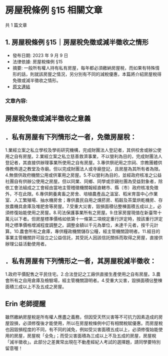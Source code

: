# 房屋稅條例 §15 相關文章

共 1 篇文章

## 1. 房屋稅條例 §15｜房屋稅免徵或減半徵收之情形

- 發布日期: 2023 年 9 月 9 日
- 法律依據: 房屋稅條例 §15
- 摘要: 一般所有權人持有私有房屋，每年都必須繳納房屋稅，而如果有特殊情形的話，則就該房屋之情況，另分別有不同的減稅優惠，本篇將介紹房屋稅得免徵或減半徵收之情形。
- [原文連結](https://www.jasper-realestate.com/%e6%88%bf%e5%b1%8b%e7%a8%85%e6%a2%9d%e4%be%8b-15-%e6%88%bf%e5%b1%8b%e7%a8%85-%e5%85%8d%e5%be%b5%e6%88%96%e6%b8%9b%e5%8d%8a%e5%be%b5%e6%94%b6%e4%b9%8b%e6%83%85%e5%bd%a2/)

### 文章內容:

## 房屋稅免徵或減半徵收之意義

## ．私有房屋有下列情形之一者，免徵房屋稅：

1.業經立案之私立學校及學術研究機構，完成財團法人登記者，其供校舍或辦公使用之自有房屋。2.業經立案之私立慈善救濟事業，不以營利為目的，完成財團法人登記者，其直接供辦理事業所使用之自有房屋。3.專供祭祀用之宗祠、宗教團體供傳教佈道之教堂及寺廟。但以完成財團法人或寺廟登記，且房屋為其所有者為限。4.無償供政府機關公用或供軍用之房屋。5.不以營利為目的，並經政府核准之公益社團自有供辦公使用之房屋。但以同業、同鄉、同學或宗親社團為受益對象者，除依工會法組成之工會經由當地主管稽徵機關報經直轄市、縣（市）政府核准免徵外，不在此限。6.專供飼養禽畜之房舍、培植農產品之溫室、稻米育苗中心作業室、人工繁殖場、抽水機房舍；專供農民自用之燻菸房、稻穀及茶葉烘乾機房、存放農機具倉庫及堆肥舍等房屋。7.受重大災害，毀損面積佔整棟面積五成以上，必須修復始能使用之房屋。8.司法保護事業所有之房屋。9.住家房屋現值在新臺幣十萬元以下者。但房屋標準價格如依第十一條第二項規定重行評定時，按該重行評定時之標準價格增減程度調整之。調整金額以千元為單位，未達千元者，按千元計算。10.農會所有之倉庫，專供糧政機關儲存公糧，經主管機關證明者。11.經目的事業主管機關許可設立之公益信託，其受託人因該信託關係而取得之房屋，直接供辦理公益活動使用者。

## ．私有房屋有下列情形之一者，其房屋稅減半徵收：

1.政府平價配售之平民住宅。2.合法登記之工廠供直接生產使用之自有房屋。3.農會所有之自用倉庫及檢驗場，經主管機關證明者。4.受重大災害，毀損面積佔整棟面積三成以上不及五成之房屋。

## Erin 老師提醒

雖然繳納房屋稅是所有權人應盡之義務，但因受天然災害等不可抗力因素造成的房屋毀損，必須修復後才能使用，所以在房屋稅條例中訂有相關稅賦優惠。而房屋稅也因毀損程度的不同，有不同的減免，例如受災害面積五成以上，必須修復始能使用的房屋，房屋稅「全免」；而受災害面積為三成以上不及五成的房屋，房屋稅「減半徵收」。此部分之差異常出現在不動產經紀人考試的選擇題，請同學要特別留意喔！